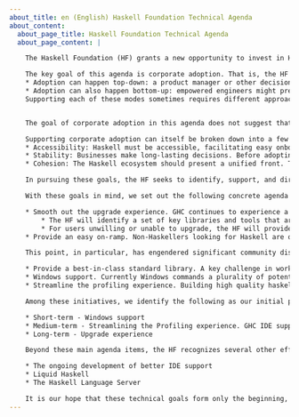```yaml
---
about_title: en (English) Haskell Foundation Technical Agenda
about_content:
  about_page_title: Haskell Foundation Technical Agenda
  about_page_content: |

    The Haskell Foundation (HF) grants a new opportunity to invest in Haskell and increase its productivity. This technical agenda includes a list of projects that we expect the HF to cultivate and support, depending on resources. This list is meant to be suggestive, not definitive: as the HF continues to mature, we may find that other technical projects become more important than what is listed below. In particular, we expect the HF to support a function where we can collect feedback (encompassing instruments like surveys, interviews, and user studies), and then we hope to use that feedback to inform our technical priorities.

    The key goal of this agenda is corporate adoption. That is, the HF wants to facilitate the uptake of Haskell by businesses deciding among competing technologies. We identify two different ways corporate adoption can happen in practice:
    * Adoption can happen top-down: a product manager or other decision maker can decide they want to build a new feature with (or migrate an existing one to) Haskell.
    * Adoption can also happen bottom-up: empowered engineers might prefer Haskell and want to use it for a project, convincing their management to support the decision.
    Supporting each of these modes sometimes requires different approaches, but both require a reasonably quick, positive assessment of Haskell and its ecosystem by a decision-maker who may have an unpredictable level of technical expertise.


    The goal of corporate adoption in this agenda does not suggest that the HF is solely focused on this goal -- only this technical agenda is. We have made this design choice based on the fact that other aspects of Haskell (for example, suitability for research; new, state-of-the-art language design; community inclusiveness) are best handled elsewhere -- in some cases, because individuals or groups will contribute without needing direct support from the HF.

    Supporting corporate adoption can itself be broken down into a few sub-goals
    * Accessibility: Haskell must be accessible, facilitating easy onboarding, a quick assessment, and a learning arc useful to anyone who wants to join our community. This means that software and documentation should be easy to find, libraries and tools should be easy to choose, and core concepts and advantages should be explained in a way that people with diverse sets of experience can understand.
    * Stability: Businesses make long-lasting decisions. Before adopting Haskell, they must feel confident that their software will be maintainable on a long planning horizon. Stability means that upgrades to the language should be a smooth experience for users, not requiring e.g. separate updates to a long list of tools along with many code changes.
    * Cohesion: The Haskell ecosystem should present a unified front. This increases our professionalism and will inspire confidence in potential adoptees. Supporting cohesion suggests a coordinated interface among tools, a single point of download, and a centralized place to support community interaction and package hosting.

    In pursuing these goals, the HF seeks to identify, support, and direct energy toward existing (or new) community efforts. In other words, we aim to provide technical coordination to support others. The HF will act as a force multiplier where possible, supporting existing efforts, providing knowledge, triage, CI resources, as well as labor where necessary. Only when the community-sourced model fails will we try to make an independent technical push (to develop new software, for example). Furthermore, it is essential to the HF that it continues to credit contributors correctly; the HF will not claim credit for others’ work.

    With these goals in mind, we set out the following concrete agenda

    * Smooth out the upgrade experience. GHC continues to experience a ferment of activity with every major release. This is unequivocally good. However, every release cycle imposes a burden on users; this burden is time consuming and hinders adoption. We identify three different ways to help in this regard
        * The HF will identify a set of key libraries and tools that are considered to be part of a minimum viable wide release of GHC. We will work with the maintainers of these tools to ensure that they are updated quickly with a new release of GHC -- say, within 3 weeks. The HF will then announce when all the libraries in this set are ready for use; users can then upgrade to the new GHC with confidence that their needed tooling is ready for this upgrade.
        * For users unwilling or unable to upgrade, the HF will provide support to enable minimal long-term support for older GHCs. In particular, we wish to ensure that older GHCs still function on new releases of important platforms and receive critical security fixes as necessary.
    * Provide an easy on-ramp. Non-Haskellers looking for Haskell are often met with confusion, with several different Haskell websites and installation procedures. Links are out-of-date and too frequently point to unmaintained, community-sourced wiki pages. This first impression does not convey the professionalism we need to enable corporate adoption. With the haskell.org committee, the HF will coordinate the creation of a website, to be hosted at haskell.org, that supports a smooth experience for newcomers, including access to core tools but also quality-of-life features, such as an IDE. The design of this website will be based on website-design best practices and will prioritize well-grounded UX principles over internal Haskell community preference.

    This point, in particular, has engendered significant community discord in the past. The current situation -- an uneasy truce born of the lack of a central authority to make difficult decisions -- is untenable and a disservice to our (potential) users. One of the roles of the HF is to be able to make difficult decisions, even if those decisions disappoint segments of our community. The HF will not shy away from this need.

    * Provide a best-in-class standard library. A key challenge in working in Haskell is the fact that it is hard for users to figure out which library to use. Furthermore, some defaults in Haskell (e.g. String, linked lists) are inappropriate for most use cases. The HF will organize and support a process by which we can assemble a best-in-class standard library for wide distribution.
    * Windows support. Currently Windows commands a plurality of potential users, yet GHC’s support suffers from instability and poor user experience. The HF will address this by fostering the coordination of fixes for the known Windows-specific issues and the promotion of a proper installer.
    * Streamline the profiling experience. Building high quality haskell applications requires the ability to have a good understanding of runtime characteristics. While we have a plethora of tools ranging from the slightly antiquated hp2ps, to newer eventlog-based tools like ThreadScope, to live monitoring in the form of EKG, we do not have a unified profiling framework nor the supporting documentation for such. The HF will foster unifying existing tooling and assist with existing or new work on documentation and best practices around profiling Haskell applications, while having an open ear for the needs of industrial applications of Haskell.

    Among these initiatives, we identify the following as our initial projects, to be developed over different time horizons. These would be the projects we would look at on day one

    * Short-term - Windows support
    * Medium-term - Streamlining the Profiling experience. GHC IDE support was our initial proposal, but the project is going well without our help.
    * Long-term - Upgrade experience

    Beyond these main agenda items, the HF recognizes several other efforts in the Haskell community; these efforts are generally going well, and the HF’s role would be to highlight them, offer support where that is welcome, and stay out of their way. As examples

    * The ongoing development of better IDE support
    * Liquid Haskell
    * The Haskell Language Server

    It is our hope that these technical goals form only the beginning, with further projects determined through corporate, donor, and community feedback. Yet we believe these ideas are representative of the kinds of projects the HF can reasonably accomplish and set the stage well for future additions.
---
```

